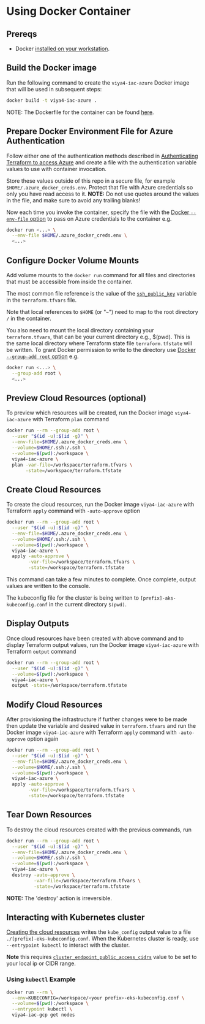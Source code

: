 # Using Docker Container

## Prereqs

- Docker [installed on your workstation](../../README.md#docker).

## Build the Docker image

Run the following command to create the `viya4-iac-azure` Docker image that will be used in subsequent steps:

```bash
docker build -t viya4-iac-azure .
```

NOTE: The Dockerfile for the container can be found [here](../../Dockerfile).

## Prepare Docker Environment File for Azure Authentication

Follow either one of the authentication methods described in [Authenticating Terraform to access Azure](./TerraformAzureAuthentication.md) and create a file with the authentication variable values to use with container invocation.

Store these values outside of this repo in a secure file, for example
`$HOME/.azure_docker_creds.env`. Protect that file with Azure credentials so only you have read access to it. **NOTE:** Do not use quotes around the values in the file, and make sure to avoid any trailing blanks!

Now each time you invoke the container, specify the file with the [Docker `--env-file` option](https://docs.docker.com/engine/reference/commandline/run/#set-environment-variables--e---env---env-file) to pass on Azure credentials to the container e.g.

```bash
docker run <...> \
  --env-file $HOME/.azure_docker_creds.env \
  <...>
```

## Configure Docker Volume Mounts

Add volume mounts to the `docker run` command for all files and directories that must be accessible from inside the container.

The most common file reference is the value of the [`ssh_public_key`](../CONFIG-VARS.md#required-variables) variable in the `terraform.tfvars` file.

Note that local references to `$HOME` (or "`~`") need to map to the root directory `/` in the container.

You also need to mount the local directory containing your `terraform.tfvars`, that can be your current directory e.g., $(pwd). This is the same local directory where Terraform state file `terraform.tfstate` will be written. To grant Docker permission to write to the directory use [Docker `--group-add root` option](https://docs.docker.com/engine/reference/run/#additional-groups) e.g.

```bash
docker run <...> \
  --group-add root \
  <...>
```

## Preview Cloud Resources (optional)

To preview which resources will be created, run the Docker image `viya4-iac-azure` with Terraform `plan` command

```bash
docker run --rm --group-add root \
  --user "$(id -u):$(id -g)" \
  --env-file=$HOME/.azure_docker_creds.env \
  --volume=$HOME/.ssh:/.ssh \
  --volume=$(pwd):/workspace \
  viya4-iac-azure \
  plan -var-file=/workspace/terraform.tfvars \
       -state=/workspace/terraform.tfstate  
```

## Create Cloud Resources

To create the cloud resources, run the Docker image `viya4-iac-azure` with Terraform `apply` command with `-auto-approve` option

```bash
docker run --rm --group-add root \
  --user "$(id -u):$(id -g)" \
  --env-file=$HOME/.azure_docker_creds.env \
  --volume=$HOME/.ssh:/.ssh \
  --volume=$(pwd):/workspace \
  viya4-iac-azure \
  apply -auto-approve \
        -var-file=/workspace/terraform.tfvars \
        -state=/workspace/terraform.tfstate 
```
This command can take a few minutes to complete. Once complete, output values are written to the console.

The kubeconfig file for the cluster is being written to `[prefix]-aks-kubeconfig.conf` in the current directory `$(pwd)`.

## Display Outputs

Once cloud resources have been created with above command and to display Terraform output values, run the Docker image `viya4-iac-azure` with Terraform `output` command

```bash
docker run --rm --group-add root \
  --user "$(id -u):$(id -g)" \
  --volume=$(pwd):/workspace \
  viya4-iac-azure \
  output -state=/workspace/terraform.tfstate  
```

## Modify Cloud Resources

After provisioning the infrastructure if further changes were to be made then update the variable and desired value in `terraform.tfvars` and run the Docker image `viya4-iac-azure` with Terraform `apply` command with `-auto-approve` option again

```bash
docker run --rm --group-add root \
  --user "$(id -u):$(id -g)" \
  --env-file=$HOME/.azure_docker_creds.env \
  --volume=$HOME/.ssh:/.ssh \
  --volume=$(pwd):/workspace \
  viya4-iac-azure \
  apply -auto-approve \
        -var-file=/workspace/terraform.tfvars \
        -state=/workspace/terraform.tfstate 
```

## Tear Down Resources 

To destroy the cloud resources created with the previous commands, run

```bash
docker run --rm --group-add root \
  --user "$(id -u):$(id -g)" \
  --env-file=$HOME/.azure_docker_creds.env \
  --volume=$HOME/.ssh:/.ssh \
  --volume=$(pwd):/workspace \
  viya4-iac-azure \
  destroy -auto-approve \
          -var-file=/workspace/terraform.tfvars \
          -state=/workspace/terraform.tfstate
```
**NOTE:** The 'destroy' action is irreversible.

## Interacting with Kubernetes cluster

[Creating the cloud resources](#create-cloud-resources) writes the `kube_config` output value to a file `./[prefix]-eks-kubeconfig.conf`. When the Kubernetes cluster is ready, use `--entrypoint kubectl` to interact with the cluster.

**Note** this requires [`cluster_endpoint_public_access_cidrs`](../CONFIG-VARS.md#admin-access) value to be set to your local ip or CIDR range.

### Using `kubectl` Example

```bash
docker run --rm \
  --env=KUBECONFIG=/workspace/<your prefix>-eks-kubeconfig.conf \
  --volume=$(pwd):/workspace \
  --entrypoint kubectl \
  viya4-iac-gcp get nodes 

```
